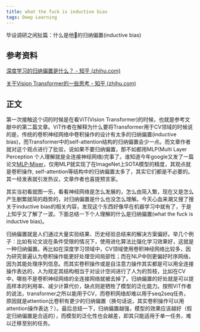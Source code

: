 ```yaml
---
title: what the fuck is inductive bias
tags: Deep Learning
---
```


毕设调研之闲扯篇：什么是他🐎的归纳偏置(inductive bias)

## 参考资料

[ 深度学习的归纳偏置是什么？ - 知乎 (zhihu.com)](https://www.zhihu.com/question/41404496/answer/627673667)

[关于Vision Transformer的一些思考 - 知乎 (zhihu.com)](https://zhuanlan.zhihu.com/p/276145805)

## 正文

第一次接触这个词的时候是在看ViT(Vision Transformer)的时候，也就是参考文献中的第二篇文章。ViT作者在解释为什么要将Transformer用于CV领域的时候说的是，传统的卷积神经网络中卷积操作的设计有太多的归纳偏置(inductive bias)，而Transformer中的self-attention结构的归纳偏置会少一点。而文章作者就对这个观点进行了批驳，说如果不要归纳偏置，那不如都用MLP(Multi Layer Perception 个人理解就是全连接神经网络)完事了。谁知道今年google又发了一篇论文[MLP-Mixer](https://www.zhihu.com/question/457926000/answer/1870019880)，仅用MLP就实现了在ImageNet上SOTA模型的精度，其观点就是卷积操作, self-attention等结构中的归纳偏置太多了，其实它们都是不必要的。其一经发表就引发热议，文章作者也喜提预言家。

其实当初看就图一乐，看看神经网络是怎么发展的，怎么由简入繁，现在又是怎么产生删繁就简的趋势的，对归纳偏置是什么也没怎么理解。今天心血来潮又搜了搜关于inductive bias的相关内容，发现这个东西好像早在机器学习中就有了，于是上知乎又了解了一波。下面总结一下个人理解的什么是归纳偏置(what the fuck is inductive bias)。

归纳偏置就是人们通过大量实验结果、历史经验总结来的解决方案偏好。举几个例子：比如有论文说在条件受限的情况下，使用进化算法比强化学习效果好，这就是一种归纳偏置。再比如在深度学习领域中，CV领域使用卷积神经网络比较多，因为研究普遍认为卷积操作能更好处理空间局部性；而在NLP中则更偏好时序网络，因为其能处理序列信息。而其实卷积操作或是自注意力操作其实都是可以用全连接操作表达的，人为规定其结构相当于对设计空间进行了人为的剪枝，比如在CV中，哪些不是卷积神经网络的全连接网络就被去掉了。归纳偏置的好处就是可以提高样本的利用率、减少计算代价，缺点则是牺牲了模型的泛化能力。按照ViT作者的说法，transformer之所以能用于CV，而卷积网络却难以用于seq2seq任务，原因就是attention比卷积有更少的归纳偏置（换句话说，其实卷积操作可以用attention操作表达？）。最后总结一下，归纳偏置越强，模型的效果应该越好（假定归纳偏置是合适的），而模型的泛化性也会越差，即其只能适用于单一任务，难以迁移至别的任务。